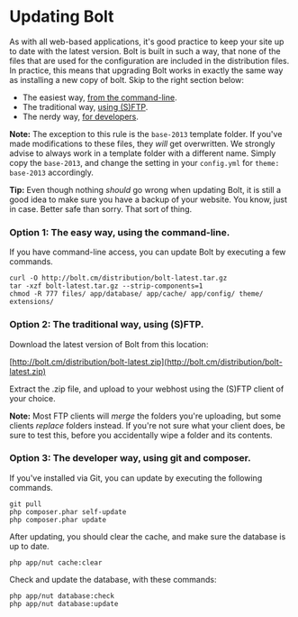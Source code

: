 Updating Bolt
=============

As with all web-based applications, it's good practice to keep your site up to
date with the latest version. Bolt is built in such a way, that none of the
files that are used for the configuration are included in the distribution
files. In practice, this means that upgrading Bolt works in exactly the same way
as installing a new copy of bolt. Skip to the right section below:

  - The easiest way, [from the command-line](#option-1-the-easy-way-using-the-command-line).
  - The traditional way, [using (S)FTP](#option-2-the-traditional-way-using-sftp).
  - The nerdy way, [for developers](#option-3-the-developer-way-using-git-and-composer).

<p class="note"><strong>Note:</strong> The exception to this rule is the
<code>base-2013</code> template folder. If you've made modifications to these
files, they <em>will</em> get overwritten. We strongly advise to always work in
a template folder with a different name. Simply copy the <code>base-2013</code>,
and change the setting in your <code>config.yml</code> for <code>theme:
base-2013</code> accordingly.</p>


<p class="tip"><strong>Tip:</strong> Even though nothing <em>should</em> go
wrong when updating Bolt, it is still a good idea to make sure you have a backup
of your website. You know, just in case. Better safe than sorry. That sort of
thing.</p>

### Option 1: The easy way, using the command-line.

If you have command-line access, you can update Bolt by executing a few
commands.

```
curl -O http://bolt.cm/distribution/bolt-latest.tar.gz
tar -xzf bolt-latest.tar.gz --strip-components=1
chmod -R 777 files/ app/database/ app/cache/ app/config/ theme/ extensions/
```


### Option 2: The traditional way, using (S)FTP.

Download the latest version of Bolt from this location:

[http://bolt.cm/distribution/bolt-latest.zip](http://bolt.cm/distribution/bolt-latest.zip)

Extract the .zip file, and upload to your webhost using the (S)FTP client of
your choice.

<p class="note"><strong>Note:</strong> Most FTP clients will <em>merge</em> the
folders you're uploading, but some clients <em>replace</em> folders instead. If
you're not sure what your client does, be sure to test this, before you
accidentally wipe a folder and its contents.</p>

### Option 3: The developer way, using git and composer.

If you've installed via Git, you can update by executing the following commands. 

```
git pull
php composer.phar self-update
php composer.phar update
```

After updating, you should clear the cache, and make sure the database is up to
date.

```
php app/nut cache:clear
```

Check and update the database, with these commands:

```
php app/nut database:check
php app/nut database:update
```
